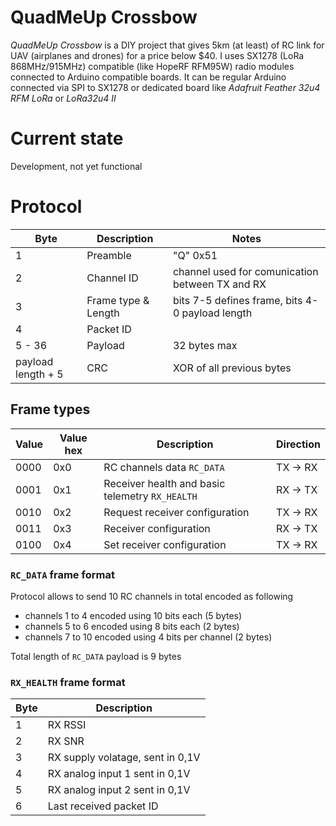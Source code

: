 # QuadMeUp Crossbow

_QuadMeUp Crossbow_ is a DIY project that gives 5km (at least) of RC link for UAV (airplanes and drones) for a price below $40. I uses SX1278 (LoRa 868MHz/915MHz) compatible (like HopeRF RFM95W) radio modules connected to Arduino compatible boards. It can be regular Arduino connected via SPI to SX1278 or dedicated board like _Adafruit Feather 32u4 RFM LoRa_ or _LoRa32u4 II_

# Current state

Development, not yet functional

# Protocol

| Byte                  | Description | Notes |
| ----                  | ----        | ---- |
| 1                     | Preamble | "Q" 0x51 |
| 2                     | Channel ID | channel used for comunication between TX and RX |
| 3                     | Frame type & Length | bits 7-5 defines frame, bits 4-0 payload length |
| 4                     | Packet ID | |
| 5 - 36                | Payload | 32 bytes max |
| payload length + 5    | CRC | XOR of all previous bytes |

## Frame types

| Value  | Value hex    | Description                      | Direction  |
| ----   | ----         |----                              | ---- |
| 0000   | 0x0          | RC channels data `RC_DATA` | TX -> RX |
| 0001   | 0x1          | Receiver health and basic telemetry `RX_HEALTH` | RX -> TX |
| 0010   | 0x2          | Request receiver configuration | TX -> RX |
| 0011   | 0x3          | Receiver configuration | RX -> TX |
| 0100   | 0x4          | Set receiver configuration | TX -> RX |

### `RC_DATA` frame format

Protocol allows to send 10 RC channels in total encoded as following

* channels 1 to 4 encoded using 10 bits each (5 bytes)
* channels 5 to 6 encoded using 8 bits each (2 bytes)
* channels 7 to 10 encoded using 4 bits per channel (2 bytes)

Total length of `RC_DATA` payload is 9 bytes

### `RX_HEALTH` frame format

| Byte  | Description                           |
| ----  | ----                                  |
| 1     | RX RSSI                               |
| 2     | RX SNR                                |   
| 3     | RX supply volatage, sent in 0,1V      |
| 4     | RX analog input 1 sent in 0,1V        |
| 5     | RX analog input 2 sent in 0,1V        |
| 6     | Last received packet ID               |
